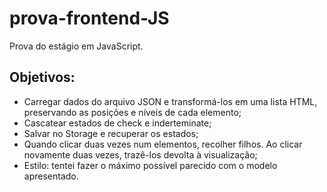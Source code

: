 # prova-frontend-JS
Prova do estágio em JavaScript.

## Objetivos: 
* Carregar dados do arquivo JSON e transformá-los em uma lista HTML, preservando as posições e níveis de cada elemento;
* Cascatear estados de check e inderteminate;
* Salvar no Storage e recuperar os estados;
* Quando clicar duas vezes num elementos, recolher filhos. Ao clicar novamente duas vezes, trazê-los devolta à visualização;
* Estilo: tentei fazer o máximo possível parecido com o modelo apresentado.
